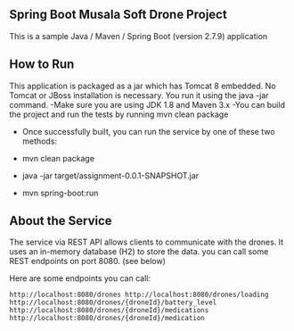 ## Spring Boot Musala Soft Drone Project

This is a sample Java / Maven / Spring Boot (version 2.7.9) application

## How to Run

This application is packaged as a jar which has Tomcat 8 embedded. No Tomcat or JBoss installation is necessary. You run it using the java -jar command.
-Make sure you are using JDK 1.8 and Maven 3.x
-You can build the project and run the tests by running mvn clean package
- Once successfully built, you can run the service by one of these two methods:


- mvn clean package
- java -jar  target/assignment-0.0.1-SNAPSHOT.jar
- mvn spring-boot:run


## About the Service

The service via REST API allows clients to communicate with the drones. 
It uses an in-memory database (H2) to store the data. 
you can call some REST endpoints  on port 8080. (see below)

Here are some endpoints you can call:

`http://localhost:8080/drones
http://localhost:8080/drones/loading
http://localhost:8080/drones/{droneId}/battery_level
http://localhost:8080/drones/{droneId}/medications
http://localhost:8080/drones/{droneId}/medication`
